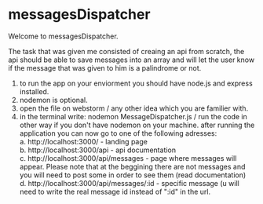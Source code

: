 # messagesDispatcher

Welcome to messagesDispatcher. 

The task that was given me consisted of creaing an api from scratch, the api should be able to save messages
into an array and will let the user know if the message that was given to him is a palindrome or not.

1. to run the app on your enviorment you should have node.js and express installed.
2. nodemon is optional.
3. open the file on webstorm / any other idea which you are familier with. 
4. in the terminal write: nodemon MessageDispatcher.js / run the code in other way if you don't have nodemon on your machine.
   after running the application you can now go to one of the following adresses:
   <br />
   a. http://localhost:3000/  - landing page
   <br />
   b. http://localhost:3000/api - api documentation
   <br />
   c. http://localhost:3000/api/messages - page where messages will appear.
   Please note that at the beggining there are not messages and you will need to post some in order to see them (read documentation)
   <br />
   d. http://localhost:3000/api/messages/:id - specific message (u will need to write the real message id instead of ":id" in the url.

